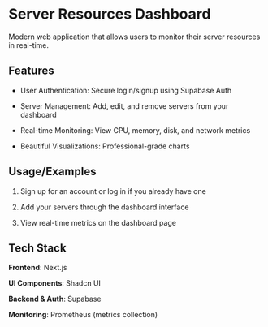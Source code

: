 
# Server Resources Dashboard
Modern web application that allows users to monitor their server resources in real-time.


## Features

- User Authentication: Secure login/signup using Supabase Auth

- Server Management: Add, edit, and remove servers from your dashboard

- Real-time Monitoring: View CPU, memory, disk, and network metrics

- Beautiful Visualizations: Professional-grade charts


## Usage/Examples

1. Sign up for an account or log in if you already have one

2. Add your servers through the dashboard interface

3. View real-time metrics on the dashboard page



## Tech Stack

**Frontend**: Next.js

**UI Components**: Shadcn UI

**Backend & Auth**: Supabase

**Monitoring**: Prometheus (metrics collection)


